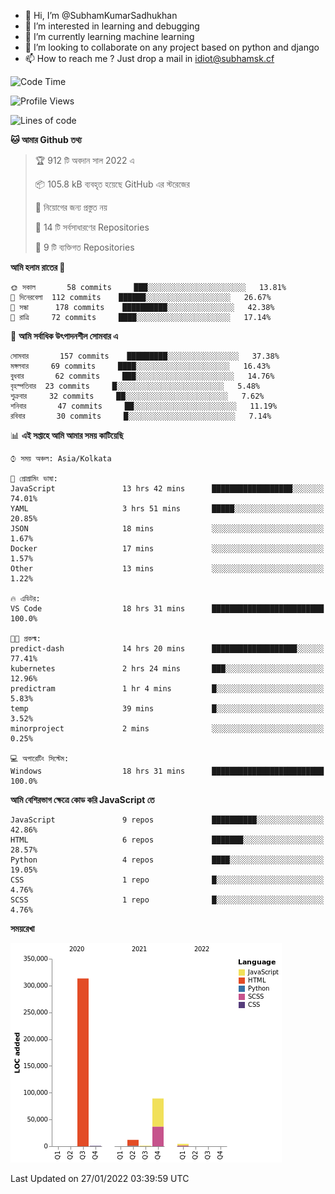 - 👋 Hi, I’m @SubhamKumarSadhukhan
- 👀 I’m interested in learning and debugging
- 🌱 I’m currently learning machine learning
- 💞️ I’m looking to collaborate on any project based on python and django
- 📫 How to reach me ?
      Just drop a mail in idiot@subhamsk.cf

<!---
SubhamKumarSadhukhan/SubhamKumarSadhukhan is a ✨ special ✨ repository because its `README.md` (this file) appears on your GitHub profile.
You can click the Preview link to take a look at your changes.
--->


<!--START_SECTION:waka-->
![Code Time](http://img.shields.io/badge/Code%20Time-132%20hrs%2017%20mins-blue)

![Profile Views](http://img.shields.io/badge/%E0%A6%AA%E0%A7%8D%E0%A6%B0%E0%A7%8B%E0%A6%AB%E0%A6%BE%E0%A6%87%E0%A6%B2%20%E0%A6%A6%E0%A6%B0%E0%A7%8D%E0%A6%B6%E0%A6%A8-4-blue)

![Lines of code](https://img.shields.io/badge/%E0%A6%B9%E0%A7%8D%E0%A6%AF%E0%A6%BE%E0%A6%B2%E0%A7%8B%20%E0%A6%93%E0%A6%AF%E0%A6%BC%E0%A6%BE%E0%A6%B0%E0%A7%8D%E0%A6%B2%E0%A7%8D%E0%A6%A1%20%E0%A6%A5%E0%A7%87%E0%A6%95%E0%A7%87%20%E0%A6%86%E0%A6%AE%E0%A6%BF%20%E0%A6%B2%E0%A6%BF%E0%A6%96%E0%A7%87%E0%A6%9B%E0%A6%BF-420%20Thousand%20%E0%A6%95%E0%A7%8B%E0%A6%A1%E0%A7%87%E0%A6%B0%20%E0%A6%B2%E0%A6%BE%E0%A6%87%E0%A6%A8-blue)

**🐱 আমার Github তথ্য** 

> 🏆 912 টি অবদান সাল 2022 এ
 > 
> 📦 105.8 kB ব্যবহৃত হয়েছে GitHub এর স্টরেজের 
 > 
> 🚫 নিয়োগের জন্য প্রস্তুত নয়
 > 
> 📜 14 টি সর্বসাধারণের Repositories 
 > 
> 🔑 9 টি ব্যক্তিগত Repositories  
 > 
**আমি হলাম রাতের 🦉** 

```text
🌞 সকাল       58 commits     ███░░░░░░░░░░░░░░░░░░░░░░   13.81% 
🌆 দিনেরবেলা  112 commits    ██████░░░░░░░░░░░░░░░░░░░   26.67% 
🌃 সন্ধা      178 commits    ██████████░░░░░░░░░░░░░░░   42.38% 
🌙 রাত্রি     72 commits     ████░░░░░░░░░░░░░░░░░░░░░   17.14%

```
📅 **আমি সর্বাধিক উৎপাদনশীল সোমবার এ** 

```text
সোমবার       157 commits    █████████░░░░░░░░░░░░░░░░   37.38% 
মঙ্গলবার     69 commits     ████░░░░░░░░░░░░░░░░░░░░░   16.43% 
বুধবার       62 commits     ███░░░░░░░░░░░░░░░░░░░░░░   14.76% 
বৃহস্পতিবার  23 commits     █░░░░░░░░░░░░░░░░░░░░░░░░   5.48% 
শুক্রবার     32 commits     ██░░░░░░░░░░░░░░░░░░░░░░░   7.62% 
শনিবার       47 commits     ██░░░░░░░░░░░░░░░░░░░░░░░   11.19% 
রবিবার       30 commits     █░░░░░░░░░░░░░░░░░░░░░░░░   7.14%

```


📊 **এই সপ্তাহে আমি আমার সময় কাটিয়েছি** 

```text
⌚︎ সময় অঞ্চল: Asia/Kolkata

💬 প্রোগ্রামিং ভাষা: 
JavaScript               13 hrs 42 mins      ██████████████████░░░░░░░   74.01% 
YAML                     3 hrs 51 mins       █████░░░░░░░░░░░░░░░░░░░░   20.85% 
JSON                     18 mins             ░░░░░░░░░░░░░░░░░░░░░░░░░   1.67% 
Docker                   17 mins             ░░░░░░░░░░░░░░░░░░░░░░░░░   1.57% 
Other                    13 mins             ░░░░░░░░░░░░░░░░░░░░░░░░░   1.22%

🔥 এডিটর: 
VS Code                  18 hrs 31 mins      █████████████████████████   100.0%

🐱‍💻 প্রকল্ম: 
predict-dash             14 hrs 20 mins      ███████████████████░░░░░░   77.41% 
kubernetes               2 hrs 24 mins       ███░░░░░░░░░░░░░░░░░░░░░░   12.96% 
predictram               1 hr 4 mins         █░░░░░░░░░░░░░░░░░░░░░░░░   5.83% 
temp                     39 mins             █░░░░░░░░░░░░░░░░░░░░░░░░   3.52% 
minorproject             2 mins              ░░░░░░░░░░░░░░░░░░░░░░░░░   0.25%

💻 অপারেটিং সিস্টেম: 
Windows                  18 hrs 31 mins      █████████████████████████   100.0%

```

**আমি বেশিরভাগ ক্ষেত্রে কোড করি JavaScript তে** 

```text
JavaScript               9 repos             ██████████░░░░░░░░░░░░░░░   42.86% 
HTML                     6 repos             ███████░░░░░░░░░░░░░░░░░░   28.57% 
Python                   4 repos             ████░░░░░░░░░░░░░░░░░░░░░   19.05% 
CSS                      1 repo              █░░░░░░░░░░░░░░░░░░░░░░░░   4.76% 
SCSS                     1 repo              █░░░░░░░░░░░░░░░░░░░░░░░░   4.76%

```


**সময়রেখা**

![Chart not found](https://raw.githubusercontent.com/SubhamKumarSadhukhan/SubhamKumarSadhukhan/main/charts/bar_graph.png) 


 Last Updated on 27/01/2022 03:39:59 UTC
<!--END_SECTION:waka-->
